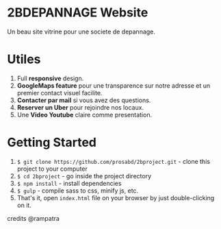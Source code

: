 # 2BDEPANNAGE Website
Un beau site vitrine pour une societe de depannage.  

# Utiles
1. Full __responsive__ design.
2. __GoogleMaps feature__ pour une transparence sur notre adresse et un premier contact visuel facilite.
3. __Contacter par mail__ si vous avez des questions.
5. __Reserver un Uber__ pour rejoindre nos locaux.
6. Une __Video Youtube__ claire comme presentation.

# Getting Started
1. `$ git clone https://github.com/prosabd/2bproject.git` - clone this project to your computer
2. `$ cd 2bproject` - go inside the project directory
3. `$ npm install` - install dependencies
4. `$ gulp` - compile sass to css, minify js, etc.
5. That's it, open `index.html` file on your browser by just double-clicking on it.


credits @rampatra